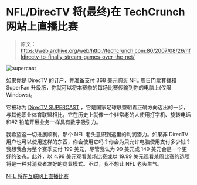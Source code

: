 # NFL/DirecTV 将(最终)在 TechCrunch 网站上直播比赛

> 原文：<https://web.archive.org/web/http://techcrunch.com:80/2007/08/26/nfldirectv-to-finally-stream-games-over-the-net/>

![supercast](img/7b8454519a0ab1def6ae94673254d6b1.png)

如果你是 DirecTV 的订户，并准备支付 368 美元购买 NFL 周日门票套餐和 SuperFan 升级版，你就可以将本赛季的每场比赛传输到你的电脑上(仅限 Windows)。

它被称为 [DirecTV SUPERCAST](https://web.archive.org/web/20160215235849/http://www.directv.com/DTVAPP/global/contentPage.jsp?assetId=P4330048) ，它是国家足球联盟朝着正确方向迈出的一步，与其他职业体育联盟相比，它在历史上就像一个非常老的人使用打字机、旋转电话和#2 铅笔开展业务一样具有数字吸引力。

我希望这一切进展顺利，那个 NFL 老头意识到这里的利润潜力。如果非 DirecTV 用户也可以使用这样的东西，你会使用它吗？你会为只允许电脑使用支付多少钱？我想我会为整个赛季支付 199 美元，尽管我认为 99 美元或 149 美元会是一个更好的姿态。此外，以 4.99 美元观看某场比赛或以 19.99 美元观看某周比赛的选项将是一种对消费者友好的商业模式。不过，我不想让 NFL 老头生气。

[NFL 将在互联网上直播比赛](https://web.archive.org/web/20160215235849/http://arstechnica.com/news.ars/post/20070826-nfl-to-stream-live-games-over-the-internet.html)